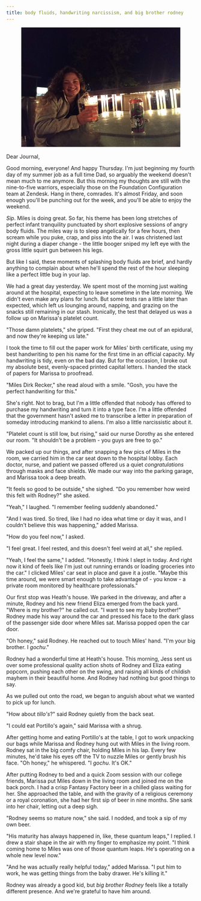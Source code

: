 ```yaml
---
title: body fluids, handwriting narcissism, and big brother rodney
---
```


<figure>
  <a href="/images/banners/2020-05-07.jpg">
    <img alt="banner" src="/images/banners/2020-05-07.jpg"/>
  </a>
</figure>

Dear Journal,

Good morning, everyone!  And happy Thursday.  I'm just beginning my
fourth day of my summer job as a full time Dad, so arguably the
weekend doesn't mean much to me anymore.  But this morning my thoughts
are still with the nine-to-five warriors, especially those on the
Foundation Configuration team at Zendesk.  Hang in there, comrades.
It's almost Friday, and soon enough you'll be punching out for the
week, and you'll be able to enjoy the weekend.

_Sip_.  Miles is doing great.  So far, his theme has been long
stretches of perfect infant tranquility punctuated by short explosive
sessions of angry body fluids.  The miles way is to sleep angelically
for a few hours, then scream while you puke, crap, and piss into the
air.  I was christened last night during a diaper change - the little
booger sniped my left eye with the gross little squirt gun between his
legs.

But like I said, these moments of splashing body fluids are brief, and
hardly anything to complain about when he'll spend the rest of the
hour sleeping like a perfect little bug in your lap.

We had a great day yesterday.  We spent most of the morning just
waiting around at the hospital, expecting to leave sometime in the
late morning.  We didn't even make any plans for lunch.  But some
tests ran a little later than expected, which left us lounging around,
napping, and grazing on the snacks still remaining in our stash.
Ironically, the test that delayed us was a follow up on Marissa's
platelet count.

"Those damn platelets," she griped.  "First they cheat me out of an
epidural, and now they're keeping us late."

I took the time to fill out the paper work for Miles' birth
certificate, using my best handwriting to pen his name for the first
time in an official capacity.  My handwriting is tidy, even on the bad
day.  But for the occasion, I broke out my absolute best,
evenly-spaced printed capital letters.  I handed the stack of papers
for Marissa to proofread.

"Miles Dirk Recker," she read aloud with a smile.  "Gosh, you have the
perfect handwriting for this."

She's right.  Not to brag, but I'm a little offended that nobody has
offered to purchase my handwriting and turn it into a type face.  I'm
a little offended that the government hasn't asked me to transcribe a
letter in preparation of someday introducing mankind to aliens.  I'm
also a little narcissistic about it.

"Platelet count is still low, but rising," said our nurse Dorothy as
she entered our room.  "It shouldn't be a problem - you guys are free
to go."

We packed up our things, and after snapping a few pics of Miles in the
room, we carried him in the car seat down to the hospital lobby.  Each
doctor, nurse, and patient we passed offered us a quiet
_congratulations_ through masks and face shields.  We made our way
into the parking garage, and Marissa took a deep breath.

"It feels so good to be outside," she sighed.  "Do you remember how
weird this felt with Rodney?" she asked.

"Yeah," I laughed.  "I remember feeling suddenly abandoned."

"And I was tired.  So tired, like I had no idea what time or day it
was, and I couldn't believe this was happening," added Marissa.

"How do you feel now," I asked.

"I feel great.  I feel rested, and this doesn't feel weird at all,"
she replied.

"Yeah, I feel the same," I added.  "Honestly, I think I slept in
today.  And right now it kind of feels like I'm just out running
errands or loading groceries into the car."  I clicked Miles' car seat
in place and gave it a jostle.  "Maybe this time around, we were smart
enough to take advantage of - you know - a private room monitored by
healthcare professionals."

Our first stop was Heath's house.  We parked in the driveway, and
after a minute, Rodney and his new friend Eliza emerged from the back
yard.  "Where is my brother?" he called out.  "I want to see my baby
brother!"  Rodney made his way around the car and pressed his face to
the dark glass of the passenger side door where Miles sat.  Marissa
popped open the car door.

"Oh honey," said Rodney.  He reached out to touch Miles' hand.  "I'm
your big brother.  I _gochu_."

Rodney had a wonderful time at Heath's house.  This morning, Jess sent
us over some professional quality action shots of Rodney and Eliza
eating popcorn, pushing each other on the swing, and raising all kinds
of childish mayhem in their beautiful home.  And Rodney had nothing
but good things to say.

As we pulled out onto the road, we began to anguish about what we
wanted to pick up for lunch.

"How about _tillo's_?" said Rodney quietly from the back seat.

"I could eat Portillo's again," said Marissa with a shrug.

After getting home and eating Portillo's at the table, I got to work
unpacking our bags while Marissa and Rodney hung out with Miles in the
living room.  Rodney sat in the big comfy chair, holding Miles in his
lap.  Every few minutes, he'd take his eyes off the TV to nuzzle Miles
or gently brush his face.  "Oh honey," he whispered.  "I _gochu_.
It's OK."

After putting Rodney to bed and a quick Zoom session with our college
friends, Marissa put Miles down in the living room and joined me on
the back porch.  I had a crisp Fantasy Factory beer in a chilled glass
waiting for her.  She approached the table, and with the gravity of a
religious ceremony or a royal coronation, she had her first sip of
beer in nine months.  She sank into her chair, letting out a deep
sigh.

"Rodney seems so mature now," she said.  I nodded, and took a sip of
my own beer.

"His maturity has always happened in, like, these quantum leaps," I
replied.  I drew a stair shape in the air with my finger to emphasize
my point.  "I think coming home to Miles was one of those quantum
leaps.  He's operating on a whole new level now."

"And he was actually really helpful today," added Marissa.  "I put him
to work, he was getting things from the baby drawer.  He's killing
it."

Rodney was already a good kid, but _big brother Rodney_ feels like a
totally different presence.  And we're grateful to have him around.
